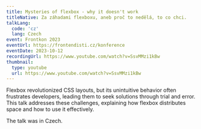 ```yaml
---
title: Mysteries of flexbox - why it doesn't work
titleNative: Za záhadami flexboxu, aneb proč to nedělá, to co chci.
talkLang:
  code: 'cz'
  lang: Czech
event: Frontkon 2023
eventUrl: https://frontendisti.cz/konference
eventDate: 2023-10-12
recordingUrl: https://www.youtube.com/watch?v=SsvMMzi1kBw
thumbnail:
  type: youtube
  url: https://www.youtube.com/watch?v=SsvMMzi1kBw
---
```


Flexbox revolutionized CSS layouts, but its unintuitive behavior often frustrates developers, leading them to seek solutions through trial and error. This talk addresses these challenges, explaining how flexbox distributes space and how to use it effectively.

The talk was in Czech.
